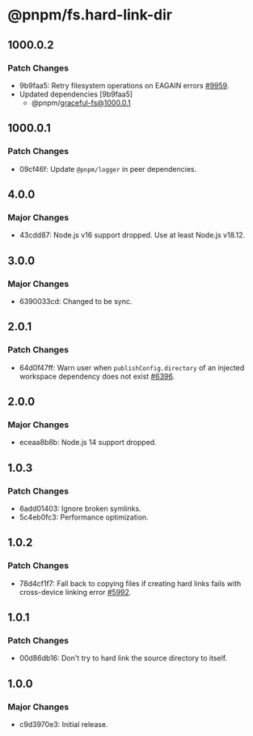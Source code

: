 # @pnpm/fs.hard-link-dir

## 1000.0.2

### Patch Changes

- 9b9faa5: Retry filesystem operations on EAGAIN errors [#9959](https://github.com/pnpm/pnpm/pull/9959).
- Updated dependencies [9b9faa5]
  - @pnpm/graceful-fs@1000.0.1

## 1000.0.1

### Patch Changes

- 09cf46f: Update `@pnpm/logger` in peer dependencies.

## 4.0.0

### Major Changes

- 43cdd87: Node.js v16 support dropped. Use at least Node.js v18.12.

## 3.0.0

### Major Changes

- 6390033cd: Changed to be sync.

## 2.0.1

### Patch Changes

- 64d0f47ff: Warn user when `publishConfig.directory` of an injected workspace dependency does not exist [#6396](https://github.com/pnpm/pnpm/pull/6396).

## 2.0.0

### Major Changes

- eceaa8b8b: Node.js 14 support dropped.

## 1.0.3

### Patch Changes

- 6add01403: Ignore broken symlinks.
- 5c4eb0fc3: Performance optimization.

## 1.0.2

### Patch Changes

- 78d4cf1f7: Fall back to copying files if creating hard links fails with cross-device linking error [#5992](https://github.com/pnpm/pnpm/issues/5992).

## 1.0.1

### Patch Changes

- 00d86db16: Don't try to hard link the source directory to itself.

## 1.0.0

### Major Changes

- c9d3970e3: Initial release.
